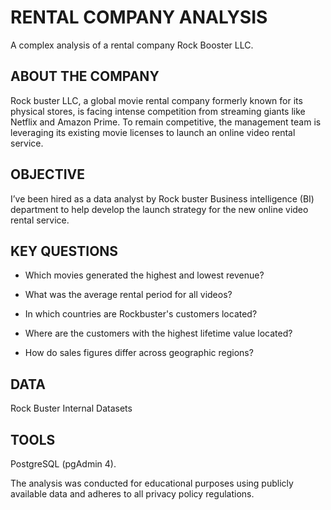 # RENTAL COMPANY ANALYSIS 
A complex analysis of a rental company Rock Booster LLC. 

## ABOUT THE COMPANY 
Rock buster LLC, a global movie rental company formerly known for its physical stores, is facing intense competition from streaming giants like Netflix and Amazon Prime. To remain competitive, the management team is leveraging its existing movie licenses to launch an online video rental service.

## OBJECTIVE 
I’ve been hired as a data analyst by Rock buster Business intelligence (BI) department to help develop the launch strategy for the new online video rental service.

## KEY QUESTIONS 

- Which movies generated the highest and lowest revenue?

- What was the average rental period for all videos?

- In which countries are Rockbuster's customers located?

- Where are the customers with the highest lifetime value located?
  
- How do sales figures differ across geographic regions?

## DATA 
Rock Buster Internal Datasets 

## TOOLS 

PostgreSQL (pgAdmin 4).

The analysis was conducted for educational purposes using publicly available data and adheres to all privacy policy regulations.
